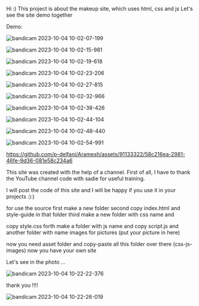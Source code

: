 Hi :)
This project is about the makeup site, which uses html, css and js
Let's see the site demo together

Demo:

![bandicam 2023-10-04 10-02-07-199](https://github.com/p-delfani/Aramesh/assets/91133322/3344ca4a-0ba6-4ae4-80da-de81de34d977)



![bandicam 2023-10-04 10-02-15-981](https://github.com/p-delfani/Aramesh/assets/91133322/274c68d0-1ae5-4746-bd9a-418215adb9d5)



![bandicam 2023-10-04 10-02-19-618](https://github.com/p-delfani/Aramesh/assets/91133322/1e34bad1-b136-4824-b1fa-970054caab9f)



![bandicam 2023-10-04 10-02-23-206](https://github.com/p-delfani/Aramesh/assets/91133322/dc413719-a7e9-479d-bfe6-318219233a1d)




![bandicam 2023-10-04 10-02-27-815](https://github.com/p-delfani/Aramesh/assets/91133322/7bd2265b-7597-441e-94e5-70282bb0e741)




![bandicam 2023-10-04 10-02-32-966](https://github.com/p-delfani/Aramesh/assets/91133322/974244e1-bcbf-41ef-beea-cabff26fe336)



![bandicam 2023-10-04 10-02-38-426](https://github.com/p-delfani/Aramesh/assets/91133322/4005903c-2090-40a3-a621-a31ae1515d96)



![bandicam 2023-10-04 10-02-44-104](https://github.com/p-delfani/Aramesh/assets/91133322/3df58c49-6537-4ae4-a118-4b06f2ccbb92)



![bandicam 2023-10-04 10-02-48-440](https://github.com/p-delfani/Aramesh/assets/91133322/86bba615-8209-4309-b159-64f0aa39f73b)



![bandicam 2023-10-04 10-02-54-991](https://github.com/p-delfani/Aramesh/assets/91133322/90fdad42-f556-4ced-845e-3468bbe9f8fd)



https://github.com/p-delfani/Aramesh/assets/91133322/58c216ea-2981-46fe-9d36-081e58c234a6



This site was created with the help of a channel. First of all, I have to thank the YouTube channel code with sadie for useful training.

I will post the code of this site and I will be happy if you use it in your projects :):)

for use the source first make a new folder second copy index.html and style-guide in that folder third make a new folder with css name and

copy style.css forth make a folder with js name and copy  script.js  and another folder with name images for pictures (put your picture in here)

now you need asset folder and copy-paste all this folder over there (css-js-images) now you have your own site 


Let's see in the photo ...


![bandicam 2023-10-04 10-22-22-376](https://github.com/p-delfani/Aramesh/assets/91133322/2ec21eb6-69a9-459d-ab87-063c4f8e4679)


thank you !!!!


![bandicam 2023-10-04 10-22-26-019](https://github.com/p-delfani/Aramesh/assets/91133322/1aa5b9da-e9c4-47b7-a195-dec91b35eca0)

